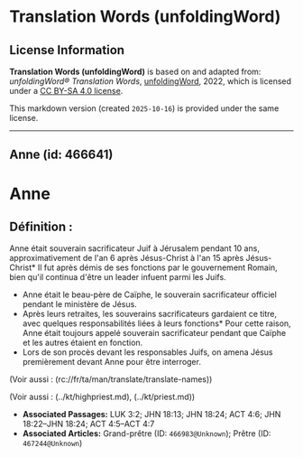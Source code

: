 # Translation Words (unfoldingWord)

## License Information

**Translation Words (unfoldingWord)** is based on and adapted from: _unfoldingWord® Translation Words_, [unfoldingWord](https://unfoldingword.org/utw), 2022, which is licensed under a [CC BY-SA 4.0 license](https://creativecommons.org/licenses/by-sa/4.0/legalcode.en).

This markdown version (created `2025-10-16`) is provided under the same license.



--------------------------------

## Anne (id: 466641)

Anne
====

Définition :
------------

Anne était souverain sacrificateur Juif à Jérusalem pendant 10 ans, approximativement de l'an 6 après Jésus\-Christ à l'an 15 après Jésus\-Christ\* Il fut après démis de ses fonctions par le gouvernement Romain, bien qu'il continua d'être un leader infuent parmi les Juifs.

* Anne était le beau\-père de Caïphe, le souverain sacrificateur officiel pendant le ministère de Jésus.
* Après leurs retraites, les souverains sacrificateurs gardaient ce titre, avec quelques responsabilités liées à leurs fonctions\* Pour cette raison, Anne était toujours appelé souverain sacrificateur pendant que Caïphe et les autres étaient en fonction.
* Lors de son procès devant les responsables Juifs, on amena Jésus premièrement devant Anne pour être interroger.

(Voir aussi : (rc://fr/ta/man/translate/translate\-names))

(Voir aussi : (../kt/highpriest.md), (../kt/priest.md))

* **Associated Passages:** LUK 3:2; JHN 18:13; JHN 18:24; ACT 4:6; JHN 18:22–JHN 18:24; ACT 4:5–ACT 4:7
* **Associated Articles:** Grand-prêtre (ID: `466983@Unknown`); Prêtre (ID: `467244@Unknown`)

